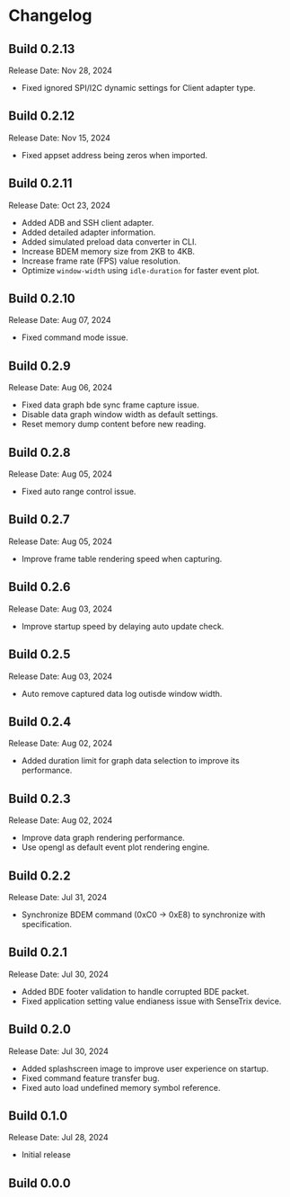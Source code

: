 # Changelog

## Build 0.2.13

Release Date: Nov 28, 2024

- Fixed ignored SPI/I2C dynamic settings for Client adapter type.

## Build 0.2.12

Release Date: Nov 15, 2024

- Fixed appset address being zeros when imported.

## Build 0.2.11

Release Date: Oct 23, 2024

- Added ADB and SSH client adapter.
- Added detailed adapter information.
- Added simulated preload data converter in CLI.
- Increase BDEM memory size from 2KB to 4KB.
- Increase frame rate (FPS) value resolution.
- Optimize `window-width` using `idle-duration` for faster event plot.

## Build 0.2.10

Release Date: Aug 07, 2024

- Fixed command mode issue.

## Build 0.2.9

Release Date: Aug 06, 2024

- Fixed data graph bde sync frame capture issue.
- Disable data graph window width as default settings.
- Reset memory dump content before new reading.

## Build 0.2.8

Release Date: Aug 05, 2024

- Fixed auto range control issue.

## Build 0.2.7

Release Date: Aug 05, 2024

- Improve frame table rendering speed when capturing.

## Build 0.2.6

Release Date: Aug 03, 2024

- Improve startup speed by delaying auto update check.

## Build 0.2.5

Release Date: Aug 03, 2024

- Auto remove captured data log outisde window width.

## Build 0.2.4

Release Date: Aug 02, 2024

- Added duration limit for graph data selection to improve its performance.

## Build 0.2.3

Release Date: Aug 02, 2024

- Improve data graph rendering performance.
- Use opengl as default event plot rendering engine.

## Build 0.2.2

Release Date: Jul 31, 2024

- Synchronize BDEM command (0xC0 -> 0xE8) to synchronize with specification.

## Build 0.2.1

Release Date: Jul 30, 2024

- Added BDE footer validation to handle corrupted BDE packet.
- Fixed application setting value endianess issue with SenseTrix device.

## Build 0.2.0

Release Date: Jul 30, 2024

- Added splashscreen image to improve user experience on startup.
- Fixed command feature transfer bug.
- Fixed auto load undefined memory symbol reference.

## Build 0.1.0

Release Date: Jul 28, 2024

- Initial release

## Build 0.0.0
